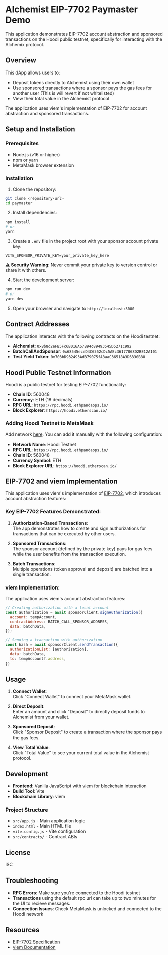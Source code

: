 

# Alchemist EIP-7702 Paymaster Demo

This application demonstrates EIP-7702 account abstraction and sponsored transactions on the Hoodi public testnet, specifically for interacting with the Alchemix protocol.

## Overview

This dApp allows users to:
- Deposit tokens directly to Alchemist using their own wallet
- Use sponsored transactions where a sponsor pays the gas fees for another user
(This is will revert if not whitelisted)
- View their total value in the Alchemist protocol

The application uses viem's implementation of EIP-7702 for account abstraction and sponsored transactions.

## Setup and Installation

### Prerequisites
- Node.js (v16 or higher)
- npm or yarn
- MetaMask browser extension

### Installation

1. Clone the repository:
```bash
git clone <repository-url>
cd paymaster
```

2. Install dependencies:
```bash
npm install
# or
yarn
```

3. Create a `.env` file in the project root with your sponsor account private key:
```
VITE_SPONSOR_PRIVATE_KEY=your_private_key_here
```

**⚠️ Security Warning**: Never commit your private key to version control or share it with others.

4. Start the development server:
```bash
npm run dev
# or
yarn dev
```

5. Open your browser and navigate to `http://localhost:3000`

## Contract Addresses

The application interacts with the following contracts on the Hoodi testnet:

- **Alchemist**: `0x8b8d2eFB5Fc6B016A67B94c89493545D5271C992`
- **BatchCallAndSponsor**: `0x68545eceD4C6552cDc5AEc36177068D2BE12A101`
- **Test Yield Token**: `0x703bD932493Ad379075fA8aaC36518A3D6330B88`

## Hoodi Public Testnet Information

Hoodi is a public testnet for testing EIP-7702 functionality:

- **Chain ID**: 560048
- **Currency**: ETH (18 decimals)
- **RPC URL**: `https://rpc.hoodi.ethpandaops.io/`
- **Block Explorer**: `https://hoodi.etherscan.io/`

### Adding Hoodi Testnet to MetaMask

Add network [here](https://hoodi.ethpandaops.io/). You can add it manually with the following configuration:

- **Network Name**: Hoodi Testnet
- **RPC URL**: `https://rpc.hoodi.ethpandaops.io/`
- **Chain ID**: 560048
- **Currency Symbol**: ETH
- **Block Explorer URL**: `https://hoodi.etherscan.io/`

## EIP-7702 and viem Implementation

This application uses viem's implementation of [EIP-7702](https://eips.ethereum.org/EIPS/eip-7702), which introduces account abstraction features:

### Key EIP-7702 Features Demonstrated:

1. **Authorization-Based Transactions**:  
   The app demonstrates how to create and sign authorizations for transactions that can be executed by other users.

2. **Sponsored Transactions**:  
   The sponsor account (defined by the private key) pays for gas fees while the user benefits from the transaction execution.

3. **Batch Transactions**:  
   Multiple operations (token approval and deposit) are batched into a single transaction.

### viem Implementation:

The application uses viem's account abstraction features:

```javascript
// Creating authorization with a local account
const authorization = await sponsorClient.signAuthorization({
  account: tempAccount,
  contractAddress: BATCH_CALL_SPONSOR_ADDRESS,
  data: batchData,
});

// Sending a transaction with authorization
const hash = await sponsorClient.sendTransaction({
  authorizationList: [authorization],
  data: batchData,
  to: tempAccount?.address,
})
```

## Usage

1. **Connect Wallet**:  
   Click "Connect Wallet" to connect your MetaMask wallet.

2. **Direct Deposit**:  
   Enter an amount and click "Deposit" to directly deposit funds to Alchemist from your wallet.

3. **Sponsored Deposit**:  
   Click "Sponsor Deposit" to create a transaction where the sponsor pays the gas fees.

4. **View Total Value**:  
   Click "Total Value" to see your current total value in the Alchemist protocol.

## Development

- **Frontend**: Vanilla JavaScript with viem for blockchain interaction
- **Build Tool**: Vite
- **Blockchain Library**: viem

### Project Structure

- `src/app.js` - Main application logic
- `index.html` - Main HTML file
- `vite.config.js` - Vite configuration
- `src/contracts/` - Contract ABIs

## License

ISC

## Troubleshooting

- **RPC Errors**: Make sure you're connected to the Hoodi testnet
- **Transactions** using the default rpc url can take up to two minutes for the UI to recieve messages.
- **Connection Issues**: Check MetaMask is unlocked and connected to the Hoodi network

## Resources

- [EIP-7702 Specification](https://eips.ethereum.org/EIPS/eip-7702)
- [viem Documentation](https://viem.sh/)
